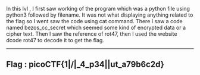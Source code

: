 
In this lvl , I first saw working of the program which was a python file using python3 followed by filename.
It was not what displaying anything related to the flag so I went saw the code using cat command.
There I saw a code named bezos_cc_secret which seemed some kind of encrypted data or a cipher text.
Then I saw the reference of rot47, then I used the website dcode rot47 to decode it to get the flag.

------------------------------------------
Flag : picoCTF{1|\/|_4_p34|\|ut_a79b6c2d}
------------------------------------------
